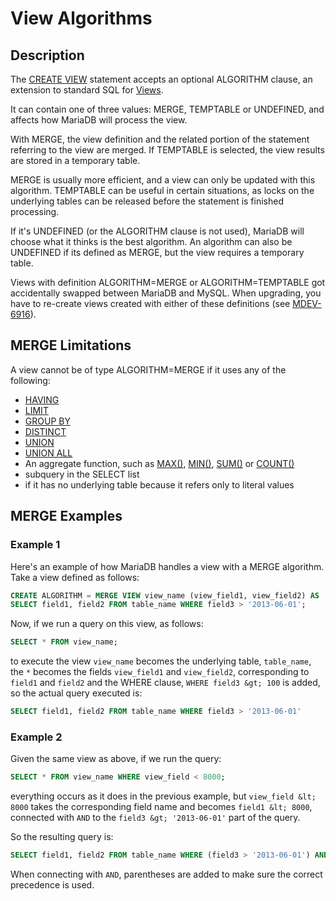 # View Algorithms

## Description

The [CREATE VIEW](/programming-customizing-mariadb/views/create-view/) statement accepts an optional ALGORITHM clause, an extension to standard SQL for [Views](/programming-customizing-mariadb/views/).

It can contain one of three values: MERGE, TEMPTABLE or UNDEFINED, and affects how MariaDB will process the view.

With MERGE, the view definition and the related portion of the statement referring to the view are merged. If TEMPTABLE is selected, the view results are stored in a temporary table.

MERGE is usually more efficient, and a view can only be updated with this algorithm. TEMPTABLE can be useful in certain situations, as locks on the underlying tables can be released before the statement is finished processing.

If it's UNDEFINED (or the ALGORITHM clause is not used), MariaDB will choose what it thinks is the best algorithm. An algorithm can also be UNDEFINED if its defined as MERGE, but the view requires a temporary table.

Views with definition ALGORITHM=MERGE or ALGORITHM=TEMPTABLE got accidentally swapped between MariaDB and MySQL. When upgrading, you have to re-create views created with either of these definitions (see [MDEV-6916](https://jira.mariadb.org/browse/MDEV-6916)).

## MERGE Limitations

A view cannot be of type ALGORITHM=MERGE if it uses any of the following:

- [HAVING](/sql-statements-structure/sql-statements/data-manipulation/selecting-data/select/)
- [LIMIT](/kb/en/select/#limit)
- [GROUP BY](/kb/en/select/#group-by)
- [DISTINCT](/kb/en/select/#distinct)
- [UNION](/kb/en/union/)
- [UNION ALL](/kb/en/union/)
- An aggregate function, such as [MAX()](/built-in-functions/aggregate-functions/max/), [MIN()](/built-in-functions/aggregate-functions/min/), [SUM()](/built-in-functions/aggregate-functions/sum/) or [COUNT()](/built-in-functions/aggregate-functions/count/)
- subquery in the SELECT list
- if it has no underlying table because it refers only to literal values

## MERGE Examples

### Example 1

Here's an example of how MariaDB handles a view with a MERGE algorithm. Take a view defined as follows:

```sql
CREATE ALGORITHM = MERGE VIEW view_name (view_field1, view_field2) AS
SELECT field1, field2 FROM table_name WHERE field3 > '2013-06-01';
```

Now, if we run a query on this view, as follows:

```sql
SELECT * FROM view_name;
```

to execute the view `view_name` becomes the underlying table, `table_name`, the `*` becomes the fields `view_field1` and `view_field2`, corresponding to `field1` and `field2` and the WHERE clause, `WHERE field3 &gt; 100` is added, so the actual query executed is:

```sql
SELECT field1, field2 FROM table_name WHERE field3 > '2013-06-01'
```

### Example 2

Given the same view as above, if we run the query:

```sql
SELECT * FROM view_name WHERE view_field < 8000;
```

everything occurs as it does in the previous example, but `view_field &lt; 8000` takes the corresponding field name and becomes `field1 &lt; 8000`, connected with `AND` to the `field3 &gt; '2013-06-01'` part of the query.

So the resulting query is:

```sql
SELECT field1, field2 FROM table_name WHERE (field3 > '2013-06-01') AND (field1 < 8000);
```

When connecting with `AND`, parentheses are added to make sure the correct precedence is used.